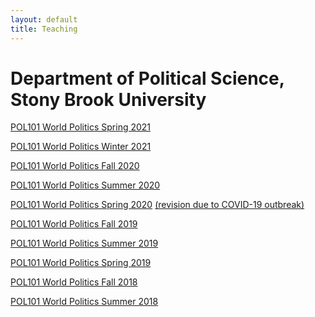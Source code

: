 ```yaml
---
layout: default
title: Teaching
---
```


<h1>Department of Political Science, Stony Brook University</h1>

<a href ="https://yitalu.github.io/pdf/Syllabus_POL101_Spring2021_Jan31.pdf">POL101 World Politics Spring 2021</a>

<a href ="https://yitalu.github.io/pdf/Syllabus_POL101_Winter2021_Dec29.pdf">POL101 World Politics Winter 2021</a>

<a href ="https://yitalu.github.io/pdf/Syllabus_POL101_Fall2020_Aug28.pdf">POL101 World Politics Fall 2020</a>

<a href ="https://yitalu.github.io/pdf/Syllabus_POL101_Summer2020_May31.pdf">POL101 World Politics Summer 2020</a>

<a href ="https://yitalu.github.io/pdf/Syllabus_POL101_Spring2020_Jan26.pdf">POL101 World Politics Spring 2020</a> <a href ="https://yitalu.github.io/pdf/Revised_Syllabus_POL101_Spring2020_Mar20.pdf">(revision due to COVID-19 outbreak)</a>

<a href ="https://yitalu.github.io/pdf/Syllabus_POL101_Fall2019_Oct7.pdf">POL101 World Politics Fall 2019</a>

<a href ="https://yitalu.github.io/pdf/Syllabus_POL101_Summer2019_Jul5.pdf">POL101 World Politics Summer 2019</a>

<a href ="https://yitalu.github.io/pdf/Syllabus_POL101_Spring2019_Mar5.pdf">POL101 World Politics Spring 2019</a>

<a href ="https://yitalu.github.io/pdf/Syllabus_POL101_Fall2018_Aug30.pdf">POL101 World Politics Fall 2018</a>

<a href ="https://yitalu.github.io/pdf/Syllabus_POL101_Summer2018.pdf">POL101 World Politics Summer 2018</a>

<!-- <a href ="https://yitalu.github.io/pdf/google60d81d609a7121cc.html.txt">Google Search Console</a> -->